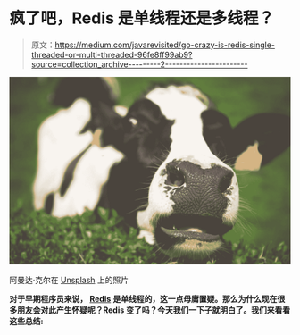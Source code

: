 # 疯了吧，Redis 是单线程还是多线程？

> 原文：<https://medium.com/javarevisited/go-crazy-is-redis-single-threaded-or-multi-threaded-96fe8ff99ab9?source=collection_archive---------2----------------------->

![](img/82a8049411a732c4856bc50d0e5503da.png)

阿曼达·克尔在 [Unsplash](https://unsplash.com?utm_source=medium&utm_medium=referral) 上的照片

**对于早期程序员来说，** [**Redis**](https://javarevisited.blogspot.com/2022/03/spring-boot-redis-example-in-java.html) **是单线程的，这一点毋庸置疑。那么为什么现在很多朋友会对此产生怀疑呢？Redis 变了吗？今天我们一下子就明白了。我们来看看这些总结:**